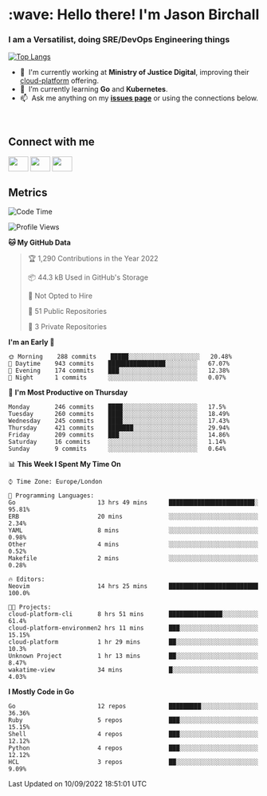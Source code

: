 <h1 align="left" id="jason-title">:wave: Hello there! I'm Jason Birchall</h1>
<h3 align="left">I am a Versatilist, doing SRE/DevOps Engineering things</h3>

[![Top Langs](https://github-readme-stats.vercel.app/api?username=jasonBirchall&show_icons=true&count_private=true&include_all_commits=true&theme=gruvbox)](https://github.com/anuraghazra/github-readme-stats)

- :office: &nbsp;I'm currently working at **Ministry of Justice Digital**, improving their [cloud-platform](https://github.com/ministryofjustice/cloud-platform) offering.
- :seedling: &nbsp;I’m currently learning **Go** and **Kubernetes**.
- :mailbox: &nbsp;Ask me anything on my **[issues page]** or using the connections below.


<br>

<h2>Connect with me</h2>
<p>
<a href="https://twitter.com/jsonBirchall" target="blank"><img align="center" src="https://cdn.jsdelivr.net/npm/simple-icons@3.0.1/icons/twitter.svg" alt="" height="30" width="40" /></a>
<a href="https://keybase.io/json0" target="blank"><img align="center" src="https://cdn.jsdelivr.net/npm/simple-icons@3.0.1/icons/keybase.svg" alt="" height="30" width="40" /></a>
<a href="https://www.reddit.com/user/kakorate" target="blank"><img align="center" src="https://cdn.jsdelivr.net/npm/simple-icons@3.0.1/icons/reddit.svg" alt="" height="30" width="40" /></a>
</p>

<h2>Metrics</h2>

<!--START_SECTION:waka-->
![Code Time](http://img.shields.io/badge/Code%20Time-745%20hrs%2022%20mins-blue)

![Profile Views](http://img.shields.io/badge/Profile%20Views-1-blue)

**🐱 My GitHub Data** 

> 🏆 1,290 Contributions in the Year 2022
 > 
> 📦 44.3 kB Used in GitHub's Storage 
 > 
> 🚫 Not Opted to Hire
 > 
> 📜 51 Public Repositories 
 > 
> 🔑 3 Private Repositories  
 > 
**I'm an Early 🐤** 

```text
🌞 Morning    288 commits    █████░░░░░░░░░░░░░░░░░░░░   20.48% 
🌆 Daytime    943 commits    ████████████████░░░░░░░░░   67.07% 
🌃 Evening    174 commits    ███░░░░░░░░░░░░░░░░░░░░░░   12.38% 
🌙 Night      1 commits      ░░░░░░░░░░░░░░░░░░░░░░░░░   0.07%

```
📅 **I'm Most Productive on Thursday** 

```text
Monday       246 commits    ████░░░░░░░░░░░░░░░░░░░░░   17.5% 
Tuesday      260 commits    ████░░░░░░░░░░░░░░░░░░░░░   18.49% 
Wednesday    245 commits    ████░░░░░░░░░░░░░░░░░░░░░   17.43% 
Thursday     421 commits    ███████░░░░░░░░░░░░░░░░░░   29.94% 
Friday       209 commits    ███░░░░░░░░░░░░░░░░░░░░░░   14.86% 
Saturday     16 commits     ░░░░░░░░░░░░░░░░░░░░░░░░░   1.14% 
Sunday       9 commits      ░░░░░░░░░░░░░░░░░░░░░░░░░   0.64%

```


📊 **This Week I Spent My Time On** 

```text
⌚︎ Time Zone: Europe/London

💬 Programming Languages: 
Go                       13 hrs 49 mins      ████████████████████████░   95.81% 
ERB                      20 mins             ░░░░░░░░░░░░░░░░░░░░░░░░░   2.34% 
YAML                     8 mins              ░░░░░░░░░░░░░░░░░░░░░░░░░   0.98% 
Other                    4 mins              ░░░░░░░░░░░░░░░░░░░░░░░░░   0.52% 
Makefile                 2 mins              ░░░░░░░░░░░░░░░░░░░░░░░░░   0.28%

🔥 Editors: 
Neovim                   14 hrs 25 mins      █████████████████████████   100.0%

🐱‍💻 Projects: 
cloud-platform-cli       8 hrs 51 mins       ███████████████░░░░░░░░░░   61.4% 
cloud-platform-environmen2 hrs 11 mins       ███░░░░░░░░░░░░░░░░░░░░░░   15.15% 
cloud-platform           1 hr 29 mins        ██░░░░░░░░░░░░░░░░░░░░░░░   10.3% 
Unknown Project          1 hr 13 mins        ██░░░░░░░░░░░░░░░░░░░░░░░   8.47% 
wakatime-view            34 mins             █░░░░░░░░░░░░░░░░░░░░░░░░   4.03%

```

**I Mostly Code in Go** 

```text
Go                       12 repos            █████████░░░░░░░░░░░░░░░░   36.36% 
Ruby                     5 repos             ███░░░░░░░░░░░░░░░░░░░░░░   15.15% 
Shell                    4 repos             ███░░░░░░░░░░░░░░░░░░░░░░   12.12% 
Python                   4 repos             ███░░░░░░░░░░░░░░░░░░░░░░   12.12% 
HCL                      3 repos             ██░░░░░░░░░░░░░░░░░░░░░░░   9.09%

```



 Last Updated on 10/09/2022 18:51:01 UTC
<!--END_SECTION:waka-->

<!-- links -->

[issues page]: https://github.com/jasonBirchall/jasonBirchall/issues "jasonBirchall/issues"
